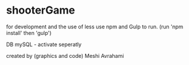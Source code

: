 # shooterGame

for development and the use of less
use npm and Gulp to run.
(run 'npm install' then 'gulp')

DB mySQL - activate seperatly

created by (graphics and code) Meshi Avrahami
